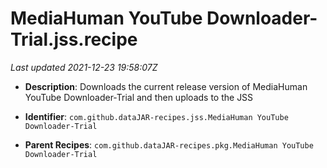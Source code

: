 # MediaHuman YouTube Downloader-Trial.jss.recipe

_Last updated 2021-12-23 19:58:07Z_

- **Description**: Downloads the current release version of MediaHuman YouTube Downloader-Trial and then uploads to the JSS

- **Identifier**: `com.github.dataJAR-recipes.jss.MediaHuman YouTube Downloader-Trial`

- **Parent Recipes**: `com.github.dataJAR-recipes.pkg.MediaHuman YouTube Downloader-Trial`